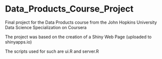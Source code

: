 # Data_Products_Course_Project
Final project for the Data Products course from the John Hopkins University Data Science Specialization on Coursera

The project was based on the creation of a Shiny Web Page (uploaded to shinyapps.io)

The scripts used for such are ui.R and server.R
